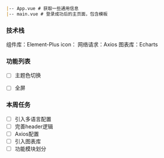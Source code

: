 ```markdown
|-- App.vue # 获取一些通用信息
|-- main.vue # 登录成功后的主页面，包含模板

```

### 技术栈
组件库：Element-Plus
icon：
网络请求：Axios
图表库：Echarts

### 功能列表
- [ ] 主题色切换
- [ ] 全屏


### 本周任务
- [ ] 引入多语言配置
- [ ] 完善header逻辑
- [ ] Axios配置
- [ ] 引入图表库
- [ ] 功能模块划分